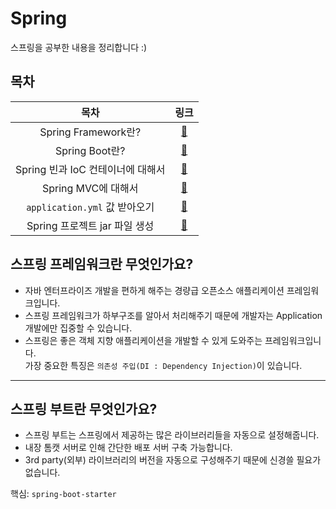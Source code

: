 # Spring

스프링을 공부한 내용을 정리합니다 :)

## 목차

| 목차 | 링크 |
| :-: | :-: |
| Spring Framework란? | [🔗](#스프링-프레임워크란-무엇인가요) |
| Spring Boot란? | [🔗](#스프링-부트란-무엇인가요) |
| Spring 빈과 IoC 컨테이너에 대해서 | [🔗](./스프링-빈-IoC컨테이너) |
| Spring MVC에 대해서 | [🔗](./spring-mvc란) |
| `application.yml` 값 받아오기 | [🔗](./application.yml에서-값-받아오기) |
| Spring 프로젝트 jar 파일 생성 | [🔗](./jar-파일-생성) |

## 스프링 프레임워크란 무엇인가요?

* 자바 엔터프라이즈 개발을 편하게 해주는 경량급 오픈소스 애플리케이션 프레임워크입니다.
* 스프링 프레임워크가 하부구조를 알아서 처리해주기 때문에 개발자는 Application 개발에만 집중할 수 있습니다.
* 스프링은 좋은 객체 지향 애플리케이션을 개발할 수 있게 도와주는 프레임워크입니다.\
  가장 중요한 특징은 `의존성 주입(DI : Dependency Injection)`이 있습니다.

***

## 스프링 부트란 무엇인가요?

* 스프링 부트는 스프링에서 제공하는 많은 라이브러리들을 자동으로 설정해줍니다.
* 내장 톰캣 서버로 인해 간단한 배포 서버 구축 가능합니다.
* 3rd party(외부) 라이브러리의 버전을 자동으로 구성해주기 때문에 신경쓸 필요가 없습니다.

핵심: `spring-boot-starter`
